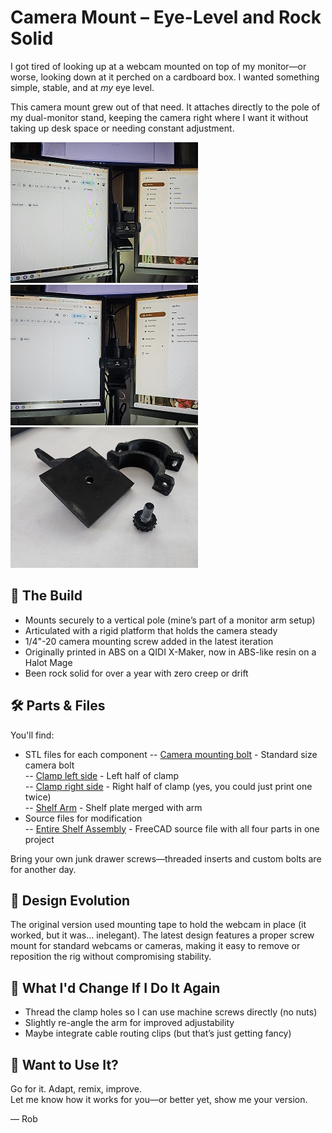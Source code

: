 # Camera Mount – Eye-Level and Rock Solid

I got tired of looking up at a webcam mounted on top of my monitor—or worse, looking down at it perched on a cardboard box. I wanted something simple, stable, and at *my* eye level.

This camera mount grew out of that need. It attaches directly to the pole of my dual-monitor stand, keeping the camera right where I want it without taking up desk space or needing constant adjustment.

![Workspace Left Angle](images/workspace_left_small.jpg)
![Workspace Right](images/workspace_right_small.jpg)
![Assembly Pieces](images/assembly_items_small.jpg)

## 🧰 The Build

- Mounts securely to a vertical pole (mine’s part of a monitor arm setup)
- Articulated with a rigid platform that holds the camera steady
- 1/4"-20 camera mounting screw added in the latest iteration
- Originally printed in ABS on a QIDI X-Maker, now in ABS-like resin on a Halot Mage
- Been rock solid for over a year with zero creep or drift

## 🛠️ Parts & Files

You'll find:
- STL files for each component
-- [Camera mounting bolt](designs/CameraBolt(Meshed).stl) - Standard size camera bolt  
-- [Clamp left side](designs/ClampHalf1(Meshed).stl) - Left half of clamp  
-- [Clamp right side](designs/ClampHalf2(Meshed).stl) - Right half of clamp (yes, you could just print one twice)  
-- [Shelf Arm](designs/Shelf_Arm(Meshed).stl) - Shelf plate merged with arm  
- Source files for modification  
-- [Entire Shelf Assembly](designs/Shelf_Assembly_Whole.FCstd) - FreeCAD source file with all four parts in one project  

Bring your own junk drawer screws—threaded inserts and custom bolts are for another day.

## 📏 Design Evolution

The original version used mounting tape to hold the webcam in place (it worked, but it was… inelegant). The latest design features a proper screw mount for standard webcams or cameras, making it easy to remove or reposition the rig without compromising stability.

## 🔧 What I'd Change If I Do It Again

- Thread the clamp holes so I can use machine screws directly (no nuts)
- Slightly re-angle the arm for improved adjustability
- Maybe integrate cable routing clips (but that’s just getting fancy)

## 🤝 Want to Use It?

Go for it. Adapt, remix, improve.  
Let me know how it works for you—or better yet, show me your version.

— Rob

